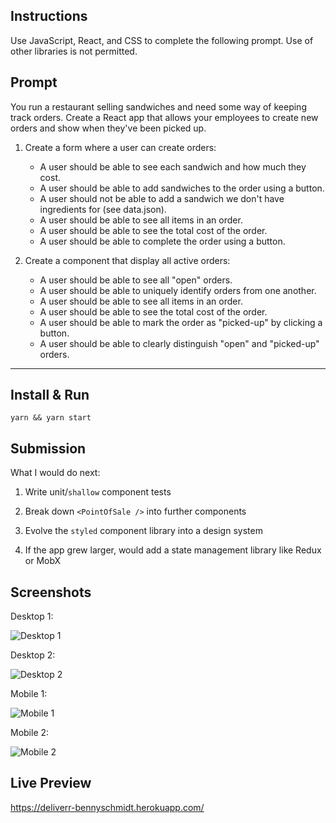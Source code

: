 ## Instructions

Use JavaScript, React, and CSS to complete the following prompt. Use of other libraries is not permitted.

## Prompt

You run a restaurant selling sandwiches and need some way of keeping track orders.
Create a React app that allows your employees to create new orders and show when they've been picked up.

1. Create a form where a user can create orders:
    - A user should be able to see each sandwich and how much they cost.
    - A user should be able to add sandwiches to the order using a button.
    - A user should not be able to add a sandwich we don't have ingredients for (see data.json).
    - A user should be able to see all items in an order.
    - A user should be able to see the total cost of the order.
    - A user should be able to complete the order using a button.

2. Create a component that display all active orders:
    - A user should be able to see all "open" orders.
    - A user should be able to uniquely identify orders from one another.
    - A user should be able to see all items in an order.
    - A user should be able to see the total cost of the order.
    - A user should be able to mark the order as "picked-up" by clicking a button.
    - A user should be able to clearly distinguish "open" and "picked-up" orders.

-----

## Install & Run

`yarn && yarn start`

## Submission

What I would do next:

1. Write unit/`shallow` component tests

2. Break down `<PointOfSale />` into further components

3. Evolve the `styled` component library into a design system

4. If the app grew larger, would add a state management library like Redux or MobX

## Screenshots

Desktop 1:

<img src="/.github-user-content/Desktop 1.png?raw=true" alt="Desktop 1"></img>

Desktop 2:

<img src="/.github-user-content/Desktop 2.png?raw=true" alt="Desktop 2"></img>

Mobile 1:

<img src="/.github-user-content/Mobile 1.png?raw=true" alt="Mobile 1"></img>

Mobile 2:

<img src="/.github-user-content/Mobile 2.png?raw=true" alt="Mobile 2"></img>

## Live Preview

https://deliverr-bennyschmidt.herokuapp.com/
